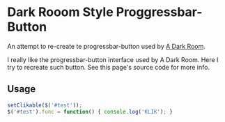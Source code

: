 Dark Rooom Style Proggressbar-Button
====================================

An attempt to re-create te progressbar-button used by [A Dark Room](http://adarkroom.doublespeakgames.com/
).

I really like the progressbar-button interface used by A Dark Room. Here I try to recreate such button. See this page's source code for more info.

## Usage
```javascript
setClikable($('#test'));
$('#test').func = function() { console.log('KLIK'); }
```